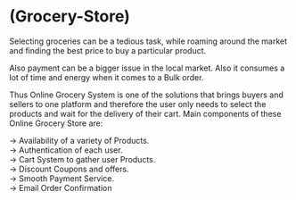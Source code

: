 # (Grocery-Store)
Selecting groceries can be a tedious task, 
while roaming around the market and finding the best price 
to buy a particular product. 

Also payment can be a bigger issue in the local market. 
Also it consumes a lot of time and energy when it comes to a Bulk order.

Thus Online Grocery System is one of the solutions that brings buyers and sellers to one platform and therefore the user only needs to select the products and wait for the delivery of their cart.
Main components of these Online Grocery Store are:

-> Availability of a variety of Products.  
-> Authentication of each user.  
-> Cart System to gather user Products.  
-> Discount Coupons and offers.  
-> Smooth Payment Service.  
-> Email Order Confirmation
